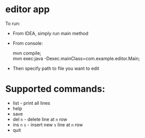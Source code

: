 # editor app

To run:
- From IDEA, simply run main method

- From console:
 
    mvn compile;  
    mvn exec:java -Dexec.mainClass=com.example.editor.Main;
   
- Then specify path to file you want to edit 


# Supported commands:
 - list - print all lines
 - help
 - save
 - del `n` - delete line at `n` row
 - ins `n` `s` - insert new `s` line at `n` row
 - quit
 